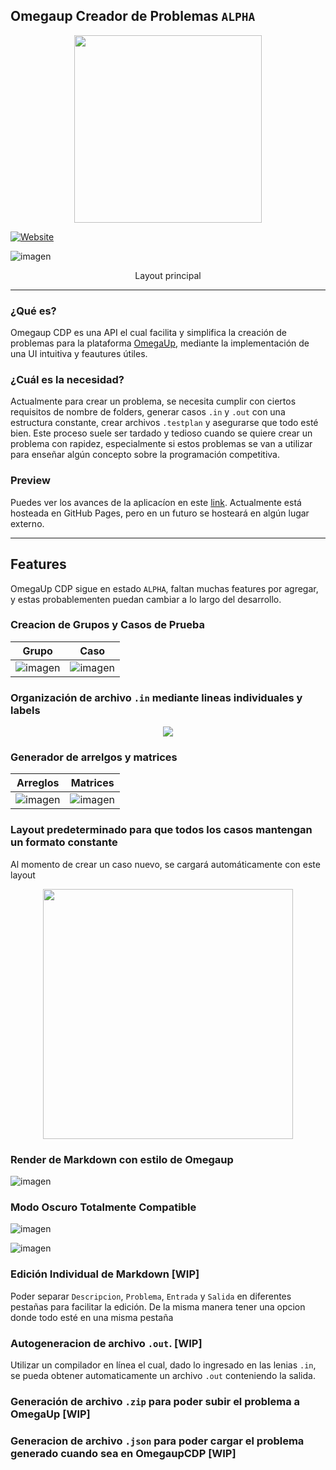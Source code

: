 ## Omegaup Creador de Problemas `ALPHA`

<p align="center">
  <img width="300px" src="https://user-images.githubusercontent.com/74751751/128225375-1b0e339d-f43d-4275-9aab-c60f330db667.png">
</p>


[![Website](https://img.shields.io/website?label=OmegaupCDP.com&style=for-the-badge&url=https%3A%2F%2Fmau-md.github.io/Omegaup-CDP)](https://mau-md.github.io/Omegaup-CDP)

![imagen](https://user-images.githubusercontent.com/74751751/128214017-18547414-3216-4886-9577-4da39d1e596a.png)

<p align="center">
Layout principal
</p>

---
### ¿Qué es?

Omegaup CDP es una API el cual facilita y simplifica la creación de problemas para la plataforma [OmegaUp](http://omegaup.com), mediante la implementación de una UI intuitiva y feautures útiles. 

### ¿Cuál es la necesidad?

Actualmente para crear un problema, se necesita cumplir con ciertos requisitos de nombre de folders, generar casos `.in` y `.out` con una estructura constante, crear archivos `.testplan` y asegurarse que todo esté bien. Este proceso suele ser tardado y tedioso cuando se quiere crear un problema con rapidez, especialmente si estos problemas se van a utilizar para enseñar algún concepto sobre la programación competitiva.

### Preview

Puedes ver los avances de la aplicacíon en este [link](http://mau-md.github.io/Omegaup-CDP). Actualmente está hosteada en GitHub Pages, pero en un futuro se hosteará en algún lugar externo.

---

## Features 
OmegaUp CDP sigue en estado `ALPHA`, faltan muchas features por agregar, y estas probablementen puedan cambiar a lo largo del desarrollo.

### Creacion de Grupos y Casos de Prueba
| Grupo | Caso |
| ----- | ---- |
| ![imagen](https://user-images.githubusercontent.com/74751751/128216877-e2a27264-b8cd-4ce2-bdd0-050c5bb374af.png) | ![imagen](https://user-images.githubusercontent.com/74751751/128216941-07d215ca-365b-4b30-9258-55b78c6e35cb.png) |

### Organización de archivo `.in` mediante lineas individuales y labels
<p align="center">
  <img src="https://user-images.githubusercontent.com/74751751/128217256-e9558c92-e69f-4568-ad33-bb186ee3831e.png">
</p>

### Generador de arrelgos y matrices
| Arreglos | Matrices |
| ----- | ---- |
| ![imagen](https://user-images.githubusercontent.com/74751751/128217521-552617fa-7a3e-4384-83cf-e9c31f1cade8.png) | ![imagen](https://user-images.githubusercontent.com/74751751/128217655-c6715dd0-fb01-474c-80bc-0178105d98a6.png) |

### Layout predeterminado para que todos los casos mantengan un formato constante
Al momento de crear un caso nuevo, se cargará automáticamente con este layout
<p align="center">
  <img width="400" src="https://user-images.githubusercontent.com/74751751/128217904-5cbc3cba-b8af-42d8-ac1f-77f40628328a.png">
</p>

### Render de Markdown con estilo de Omegaup
![imagen](https://user-images.githubusercontent.com/74751751/128218206-7b740e44-26e4-4c53-96f9-da125ebcce66.png)

### Modo Oscuro Totalmente Compatible
![imagen](https://user-images.githubusercontent.com/74751751/128218322-3354d862-a039-47e6-9209-73075bd6b323.png)

![imagen](https://user-images.githubusercontent.com/74751751/128218338-d56c24d8-6bd0-4456-a5dd-7cb602e2ca05.png)

### Edición Individual de Markdown [WIP]
Poder separar `Descripcion`, `Problema`, `Entrada` y `Salida` en diferentes pestañas para facilitar la edición. De la misma manera tener una opcion donde todo esté en una misma pestaña

### Autogeneracion de archivo `.out`. [WIP]
Utilizar un compilador en línea el cual, dado lo ingresado en las lenias `.in`, se pueda obtener automaticamente un archivo `.out` conteniendo la salida.

### Generación de archivo `.zip` para poder subir el problema a OmegaUp [WIP]

### Generacion de archivo `.json` para poder cargar el problema generado cuando sea en **OmegaupCDP** [WIP]
